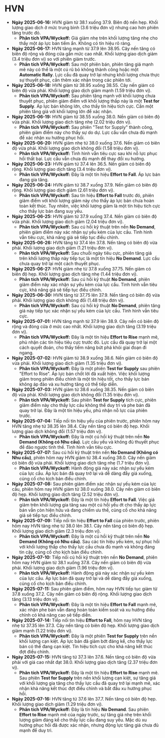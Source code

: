 # HVN

-   **Ngày 2025-06-16:** HVN giảm từ 38.1 xuống 37.9. Biên độ nến hẹp. Khối lượng giao dịch ở mức trung bình (3.6 triệu đơn vị) nhưng cao hơn phiên tăng trước đó.
    -   **Phân tích VPA/Wyckoff:** Giá giảm nhẹ trên khối lượng tăng nhẹ cho thấy một áp lực bán tiềm ẩn. Không có tín hiệu rõ ràng.
-   **Ngày 2025-06-17:** HVN tăng mạnh từ 37.9 lên 38.95. Cây nến tăng có biên độ rộng và đóng cửa gần mức cao nhất. Khối lượng giao dịch giảm (3.4 triệu đơn vị) so với phiên giảm trước.
    -   **Phân tích VPA/Wyckoff:** Sau một phiên bán, phiên tăng giá mạnh mẽ này có thể là một cú rũ bỏ không thành công hoặc một **Automatic Rally**. Lực cầu đã quay trở lại nhưng khối lượng chưa thực sự thuyết phục, cần thêm xác nhận trong các phiên tới.
-   **Ngày 2025-06-18:** HVN giảm từ 38.95 xuống 38.55. Cây nến giảm có biên độ vừa phải. Khối lượng giao dịch giảm mạnh (1.59 triệu đơn vị).
    -   **Phân tích VPA/Wyckoff:** Sau phiên tăng mạnh với khối lượng chưa thuyết phục, phiên giảm điểm với khối lượng thấp này là một **Test for Supply**. Áp lực bán không lớn, cho thấy tín hiệu tích cực. Cần một phiên tăng giá với khối lượng lớn để xác nhận.
- **Ngày 2025-06-19:** HVN giảm từ 38.55 xuống 38.0. Nến giảm có biên độ vừa phải. Khối lượng giao dịch tăng nhẹ (2.02 triệu đơn vị).
    - **Phân tích VPA/Wyckoff:** Sau phiên "Test for Supply" thành công, phiên giảm điểm này cho thấy sự do dự. Lực cầu vẫn chưa đủ mạnh để xác nhận xu hướng phục hồi.
- **Ngày 2025-06-20:** HVN giảm nhẹ từ 38.0 xuống 37.6. Nến giảm có biên độ vừa phải. Khối lượng giao dịch không đổi (1.58 triệu đơn vị).
    - **Phân tích VPA/Wyckoff:** Tình hình vẫn tiêu cực sau khi nỗ lực phục hồi thất bại. Lực cầu vẫn chưa đủ mạnh để thay đổi xu hướng.
- **Ngày 2025-06-23:** HVN giảm từ 37.4 lên 36.5. Nến giảm có biên độ rộng. Khối lượng giao dịch tăng (3.4 triệu đơn vị).
    - **Phân tích VPA/Wyckoff:** Đây là một tín hiệu **Effort to Fall**. Áp lực bán đang gia tăng.
- **Ngày 2025-06-24:** HVN giảm từ 38.7 xuống 37.9. Nến giảm có biên độ rộng. Khối lượng giao dịch giảm (2.61 triệu đơn vị).
    - **Phân tích VPA/Wyckoff:** Sau tín hiệu **Effort to Fall** trước đó, phiên giảm điểm với khối lượng giảm này cho thấy áp lực bán chưa hoàn toàn kết thúc. Tuy nhiên, việc khối lượng giảm là một tín hiệu tích cực cho thấy lực bán đang suy yếu.
- **Ngày 2025-06-25:** HVN giảm từ 37.9 xuống 37.4. Nến giảm có biên độ vừa phải. Khối lượng giao dịch giảm (2.04 triệu đơn vị).
    - **Phân tích VPA/Wyckoff:** Sau cú hồi kỹ thuật trên nền **No Demand**, phiên giảm điểm này xác nhận sự yếu kém của lực cầu. Tình hình vẫn tiêu cực, khả năng giá sẽ tiếp tục điều chỉnh.
- **Ngày 2025-06-26:** HVN tăng từ 37.4 lên 37.8. Nến tăng có biên độ vừa phải. Khối lượng giao dịch giảm (1.21 triệu đơn vị).
    - **Phân tích VPA/Wyckoff:** Sau chuỗi ngày tiêu cực, phiên tăng giá trên khối lượng thấp này tiếp tục là một tín hiệu **No Demand**. Lực cầu chưa quay trở lại một cách thuyết phục.
- **Ngày 2025-06-27:** HVN giảm nhẹ từ 37.8 xuống 37.75. Nến giảm có biên độ hẹp. Khối lượng giao dịch tăng nhẹ (1.44 triệu đơn vị).
    - **Phân tích VPA/Wyckoff:** Sau cú hồi kỹ thuật **No Demand**, phiên giảm điểm này xác nhận sự yếu kém của lực cầu. Tình hình vẫn tiêu cực, khả năng giá sẽ tiếp tục điều chỉnh.
- **Ngày 2025-06-30:** HVN tăng từ 37.75 lên 37.9. Nến tăng có biên độ vừa phải. Khối lượng giao dịch không đổi (1.48 triệu đơn vị).
    - **Phân tích VPA/Wyckoff:** Sau cú hồi kỹ thuật **No Demand**, phiên tăng giá này tiếp tục xác nhận sự yếu kém của lực cầu. Tình hình vẫn tiêu cực.
- **Ngày 2025-07-01:** HVN tăng mạnh từ 37.9 lên 38.9. Cây nến có biên độ rộng và đóng cửa ở mức cao nhất. Khối lượng giao dịch tăng (3.19 triệu đơn vị).
    - **Phân tích VPA/Wyckoff:** Đây là một tín hiệu **Effort to Rise** mạnh mẽ, phủ nhận các tín hiệu tiêu cực trước đó. Lực cầu đã quay trở lại một cách quyết đoán, cho thấy tiềm năng bứt phá khỏi giai đoạn đi ngang.
- **Ngày 2025-07-02:** HVN giảm từ 38.9 xuống 38.6. Nến giảm có biên độ vừa phải. Khối lượng giao dịch giảm (1.35 triệu đơn vị).
    - **Phân tích VPA/Wyckoff:** Đây là một phiên **Test for Supply** sau phiên "Effort to Rise". Áp lực bán chốt lời đã xuất hiện. Việc khối lượng giảm trong phiên điều chỉnh là một tín hiệu tốt, cho thấy lực bán không áp đảo và xu hướng tăng có thể tiếp diễn.
- **Ngày 2025-07-03:** HVN giảm từ 38.6 xuống 38.35. Nến giảm có biên độ vừa phải. Khối lượng giao dịch không đổi (1.35 triệu đơn vị).
    - **Phân tích VPA/Wyckoff:** Sau phiên **Test for Supply** tích cực, phiên giảm điểm này cho thấy lực cầu không thể duy trì và phe bán đã quay trở lại. Đây là một tín hiệu yếu, phủ nhận nỗ lực của phiên trước.
- **Ngày 2025-07-04:** Tiếp nối tín hiệu yếu của phiên trước, phiên hôm nay HVN tăng nhẹ từ 38.35 lên 38.4. Cây nến tăng có biên độ hẹp. Khối lượng giao dịch không đổi (1.57 triệu đơn vị).
    - **Phân tích VPA/Wyckoff:** Đây là một cú hồi kỹ thuật trên nền **No Demand (Không có Nhu cầu)**. Lực cầu yếu và không đủ thuyết phục để đảo ngược tình thế. Tình hình vẫn tiêu cực.
- **Ngày 2025-07-07:** Sau cú hồi kỹ thuật trên nền **No Demand (Không có Nhu cầu)**, phiên hôm nay HVN giảm từ 38.4 xuống 38.0. Cây nến giảm có biên độ vừa phải. Khối lượng giao dịch tăng nhẹ (1.7 triệu đơn vị).
    - **Phân tích VPA/Wyckoff:** Hành động giá này xác nhận sự yếu kém của lực cầu. Áp lực bán đã quay trở lại và dễ dàng đẩy giá xuống, củng cố cho kịch bản điều chỉnh.
- **Ngày 2025-07-08:** Sau phiên giảm điểm xác nhận sự yếu kém của lực cầu, phiên hôm nay HVN giảm từ 38.0 xuống 38.0. Cây nến giảm có biên độ hẹp. Khối lượng giao dịch tăng (2.52 triệu đơn vị).
    - **Phân tích VPA/Wyckoff:** Đây là một tín hiệu **Effort to Fall**. Việc giá giảm trên khối lượng gia tăng sau một cú hồi yếu ớt cho thấy áp lực bán vẫn còn hiện hữu và đang chiếm ưu thế, củng cố cho khả năng giá sẽ tiếp tục điều chỉnh.
- **Ngày 2025-07-09:** Tiếp nối tín hiệu **Effort to Fall** của phiên trước, phiên hôm nay HVN tăng nhẹ từ 38.0 lên 38.1. Cây nến tăng có biên độ hẹp. Khối lượng giao dịch giảm (2.3 triệu đơn vị).
    - **Phân tích VPA/Wyckoff:** Đây là một cú hồi kỹ thuật trên nền **No Demand (Không có Nhu cầu)**. Sau các tín hiệu yếu kém, sự phục hồi với khối lượng thấp cho thấy lực cầu chưa đủ mạnh và không đáng tin cậy, củng cố cho kịch bản điều chỉnh.
- **Ngày 2025-07-10:** Tiếp nối cú hồi kỹ thuật trên nền **No Demand**, phiên hôm nay HVN giảm từ 38.1 xuống 37.8. Cây nến giảm có biên độ vừa phải. Khối lượng giao dịch giảm (1.96 triệu đơn vị).
    - **Phân tích VPA/Wyckoff:** Hành động giá này xác nhận sự yếu kém của lực cầu. Áp lực bán đã quay trở lại và dễ dàng đẩy giá xuống, củng cố cho kịch bản điều chỉnh.
- **Ngày 2025-07-11:** Sau phiên giảm điểm, hôm nay HVN tiếp tục giảm từ 37.8 xuống 37.2. Cây nến giảm có biên độ rộng. Khối lượng giao dịch tăng (3.13 triệu đơn vị).
    - **Phân tích VPA/Wyckoff:** Đây là một tín hiệu **Effort to Fall** mạnh mẽ, xác nhận phe bán vẫn đang hoàn toàn kiểm soát và xu hướng điều chỉnh có khả năng cao sẽ tiếp diễn.
- **Ngày 2025-07-14:** Tiếp nối tín hiệu **Effort to Fall**, hôm nay HVN tăng nhẹ từ 37.35 lên 37.3. Cây nến tăng có biên độ hẹp. Khối lượng giao dịch giảm mạnh (1.22 triệu đơn vị).
    - **Phân tích VPA/Wyckoff:** Đây là một phiên **Test for Supply** trên nền khối lượng cạn kiệt. Áp lực bán đã giảm bớt đáng kể, cho thấy lực bán có thể đang cạn kiệt. Tín hiệu tích cực cho khả năng kết thúc đợt điều chỉnh.
- **Ngày 2025-07-15:** HVN tăng từ 37.3 lên 37.6. Nến tăng có biên độ vừa phải với giá cao nhất đạt 38.0. Khối lượng giao dịch tăng (2.37 triệu đơn vị).
    - **Phân tích VPA/Wyckoff:** Đây là một tín hiệu **Effort to Rise** mạnh mẽ. Sau phiên **Test for Supply** trên nền khối lượng cạn kiệt, sự tăng giá với khối lượng gia tăng cho thấy lực cầu đã quay trở lại mạnh mẽ, xác nhận khả năng kết thúc đợt điều chỉnh và bắt đầu xu hướng phục hồi.
- **Ngày 2025-07-16:** HVN tăng từ 37.6 lên 37.7. Nến tăng có biên độ hẹp. Khối lượng giao dịch giảm (1.29 triệu đơn vị).
    - **Phân tích VPA/Wyckoff:** Đây là tín hiệu **No Demand**. Sau phiên **Effort to Rise** mạnh mẽ của ngày trước, sự tăng giá nhẹ trên khối lượng giảm đáng kể cho thấy lực cầu đang suy yếu. Mặc dù xu hướng phục hồi đã được xác nhận, nhưng động lực tăng giá chưa đủ mạnh để duy trì.


